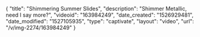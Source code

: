 {
    "title": "Shimmering Summer Slides",
    "description": "Shimmer Metallic, need I say more?",
    "videoid": "163984249",
    "date_created": "1526929481",
    "date_modified": "1527105935",
    "type": "captivate",
    "layout": "video",
    "url": "\/v\/img-2274\/163984249"
}